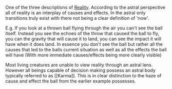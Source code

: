 One of the three descriptions of [Reality](Reality). According to the astral perspective all of reality is an interplay of causes and effects. In the astral only transitions truly exist with there not being a clear definition of 'now'.

E.g. If you look at a thrown ball flying through the air you can't see the ball itself. Instead you see the echoes of the throw that caused the ball to fly, you can the gravity that will cause it to land, you can see the impact it will have when it does land. In essence you don't see the ball but rather all the causes that led to the balls current situation as well as all the effects the ball will have (With more immediate causes/effects being more clearly visible)

Most living creatures are unable to view reality through an astral lens. However all beings capable of decision making possess an astral body typically referred to as [[Karma]]. This is in clear distinction to the haze of cause and effect the ball from the earlier example possesses.